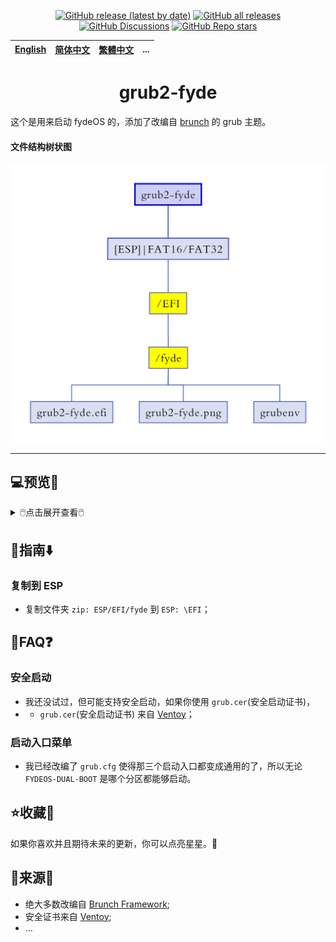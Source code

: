 <div align="center">

[![GitHub release (latest by date)](https://img.shields.io/github/v/release/M-L-P/grub2-fyde)](https://github.com/M-L-P/grub2-fyde/releases/latest)
[![GitHub all releases](https://img.shields.io/github/downloads/M-L-P/grub2-fyde/total)](https://github.com/M-L-P/grub2-fyde/releases)
[![GitHub Discussions](https://img.shields.io/github/discussions/M-L-P/grub2-fyde)](https://github.com/M-L-P/grub2-fyde/discussions)
[![GitHub Repo stars](https://img.shields.io/github/stars/M-L-P/grub2-fyde?style=social)](https://github.com/M-L-P/grub2-fyde/stargazers)

</div>

[English](README.md)|[简体中文](README-自述文件.md)|[繁體中文](README-繁體中文.md)|...
--|--|--|--

<h1 align="center">grub2-fyde</h1>

这个是用来启动 fydeOS 的，添加了改编自 [brunch](https://github.com/sebanc/brunch) 的 grub 主题。
#### 文件结构树状图
<img src="https://raw.githubusercontent.com/M-L-P/.github/main/screenshots/grub2-fyde/grub2-fyde.png">

-----------------------------------------------------------------------------------------------------------------------------------
## 💻️预览👀

<details>
<summary>🖱️点击展开查看🖱️</summary>

<img src="https://raw.githubusercontent.com/M-L-P/.github/main/screenshots/grub2-fyde/dark.png"><br/>
<img src="https://raw.githubusercontent.com/M-L-P/.github/main/screenshots/grub2-fyde/light.png">
</details>

## 🧭指南⬇️

### 复制到 ESP
- 复制文件夹 `zip: ESP/EFI/fyde` 到 `ESP: \EFI`；

## 📝FAQ❓️
### 安全启动
- 我还没试过，但可能支持安全启动，如果你使用 `grub.cer`(安全启动证书)，
- - `grub.cer`(安全启动证书) 来自 [Ventoy](https://github.com/ventoy/Ventoy)；
### 启动入口菜单
- 我已经改编了 `grub.cfg` 使得那三个启动入口都变成通用的了，所以无论 `FYDEOS-DUAL-BOOT` 是哪个分区都能够启动。

## ⭐收藏🌟
如果你喜欢并且期待未来的更新，你可以点亮星星。💫

## 🎉来源🎊
- 绝大多数改编自 [Brunch Framework](https://github.com/sebanc/brunch);
- 安全证书来自 [Ventoy](https://github.com/ventoy/Ventoy);
- ...
